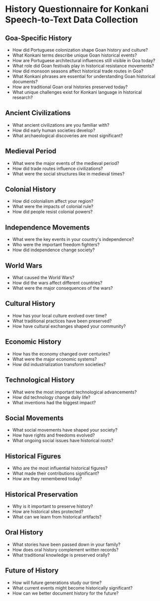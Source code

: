 # History Questionnaire for Konkani Speech-to-Text Data Collection

## Goa-Specific History

- How did Portuguese colonization shape Goan history and culture?
- What Konkani terms describe unique Goan historical events?
- How are Portuguese architectural influences still visible in Goa today?
- What role did Goan festivals play in historical resistance movements?
- How did monsoon seasons affect historical trade routes in Goa?
- What Konkani phrases are essential for understanding Goan historical documents?
- How are traditional Goan oral histories preserved today?
- What unique challenges exist for Konkani language in historical research?

## Ancient Civilizations

- What ancient civilizations are you familiar with?
- How did early human societies develop?
- What archaeological discoveries are most significant?

## Medieval Period

- What were the major events of the medieval period?
- How did trade routes influence civilizations?
- What were the social structures like in medieval times?

## Colonial History

- How did colonialism affect your region?
- What were the impacts of colonial rule?
- How did people resist colonial powers?

## Independence Movements

- What were the key events in your country's independence?
- Who were the important freedom fighters?
- How did independence change society?

## World Wars

- What caused the World Wars?
- How did the wars affect different countries?
- What were the major consequences of the wars?

## Cultural History

- How has your local culture evolved over time?
- What traditional practices have been preserved?
- How have cultural exchanges shaped your community?

## Economic History

- How has the economy changed over centuries?
- What were the major economic systems?
- How did industrialization transform societies?

## Technological History

- What were the most important technological advancements?
- How did technology change daily life?
- What inventions had the biggest impact?

## Social Movements

- What social movements have shaped your society?
- How have rights and freedoms evolved?
- What ongoing social issues have historical roots?

## Historical Figures

- Who are the most influential historical figures?
- What made their contributions significant?
- How are they remembered today?

## Historical Preservation

- Why is it important to preserve history?
- How are historical sites protected?
- What can we learn from historical artifacts?

## Oral History

- What stories have been passed down in your family?
- How does oral history complement written records?
- What traditional knowledge is preserved orally?

## Future of History

- How will future generations study our time?
- What current events might become historically significant?
- How can we better document history for the future?
